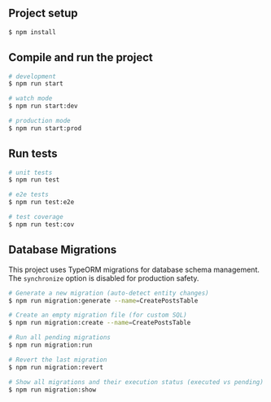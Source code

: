 ## Project setup

```bash
$ npm install
```

## Compile and run the project

```bash
# development
$ npm run start

# watch mode
$ npm run start:dev

# production mode
$ npm run start:prod
```

## Run tests

```bash
# unit tests
$ npm run test

# e2e tests
$ npm run test:e2e

# test coverage
$ npm run test:cov
```

## Database Migrations

This project uses TypeORM migrations for database schema management. The `synchronize` option is disabled for production safety.

```bash
# Generate a new migration (auto-detect entity changes)
$ npm run migration:generate --name=CreatePostsTable

# Create an empty migration file (for custom SQL)
$ npm run migration:create --name=CreatePostsTable

# Run all pending migrations
$ npm run migration:run

# Revert the last migration
$ npm run migration:revert

# Show all migrations and their execution status (executed vs pending)
$ npm run migration:show
```
